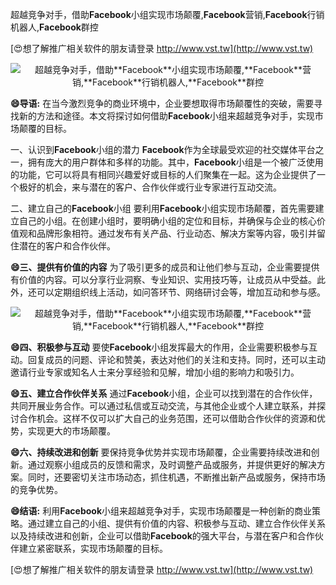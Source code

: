 超越竞争对手，借助**Facebook**小组实现市场颠覆,**Facebook**营销,**Facebook**行销机器人,**Facebook**群控

[😍想了解推广相关软件的朋友请登录 http://www.vst.tw](http://www.vst.tw)

 <center><img src="https://vst.tw/MP4/tuiguang/png/1.png" alt="超越竞争对手，借助**Facebook**小组实现市场颠覆,**Facebook**营销,**Facebook**行销机器人,**Facebook**群控"></center>

**😄导语:**
在当今激烈竞争的商业环境中，企业要想取得市场颠覆性的突破，需要寻找新的方法和途径。本文将探讨如何借助**Facebook**小组来超越竞争对手，实现市场颠覆的目标。

一、认识到**Facebook**小组的潜力
**Facebook**作为全球最受欢迎的社交媒体平台之一，拥有庞大的用户群体和多样的功能。其中，**Facebook**小组是一个被广泛使用的功能，它可以将具有相同兴趣爱好或目标的人们聚集在一起。这为企业提供了一个极好的机会，来与潜在的客户、合作伙伴或行业专家进行互动交流。

二、建立自己的**Facebook**小组
要利用**Facebook**小组实现市场颠覆，首先需要建立自己的小组。在创建小组时，要明确小组的定位和目标，并确保与企业的核心价值观和品牌形象相符。通过发布有关产品、行业动态、解决方案等内容，吸引并留住潜在的客户和合作伙伴。

**😄三、提供有价值的内容**
为了吸引更多的成员和让他们参与互动，企业需要提供有价值的内容。可以分享行业洞察、专业知识、实用技巧等，让成员从中受益。此外，还可以定期组织线上活动，如问答环节、网络研讨会等，增加互动和参与感。

 <center><img src="https://vst.tw/MP4/tuiguang/png/4.png" alt="超越竞争对手，借助**Facebook**小组实现市场颠覆,**Facebook**营销,**Facebook**行销机器人,**Facebook**群控"></center>

**😄四、积极参与互动**
要使**Facebook**小组发挥最大的作用，企业需要积极参与互动。回复成员的问题、评论和赞美，表达对他们的关注和支持。同时，还可以主动邀请行业专家或知名人士来分享经验和见解，增加小组的影响力和吸引力。

**😄五、建立合作伙伴关系**
通过**Facebook**小组，企业可以找到潜在的合作伙伴，共同开展业务合作。可以通过私信或互动交流，与其他企业或个人建立联系，并探讨合作机会。这样不仅可以扩大自己的业务范围，还可以借助合作伙伴的资源和优势，实现更大的市场颠覆。

**😄六、持续改进和创新**
要保持竞争优势并实现市场颠覆，企业需要持续改进和创新。通过观察小组成员的反馈和需求，及时调整产品或服务，并提供更好的解决方案。同时，还要密切关注市场动态，抓住机遇，不断推出新产品或服务，保持市场的竞争优势。

**😄结语:**
利用**Facebook**小组来超越竞争对手，实现市场颠覆是一种创新的商业策略。通过建立自己的小组、提供有价值的内容、积极参与互动、建立合作伙伴关系以及持续改进和创新，企业可以借助**Facebook**的强大平台，与潜在客户和合作伙伴建立紧密联系，实现市场颠覆的目标。

[😍想了解推广相关软件的朋友请登录 http://www.vst.tw](http://www.vst.tw)



